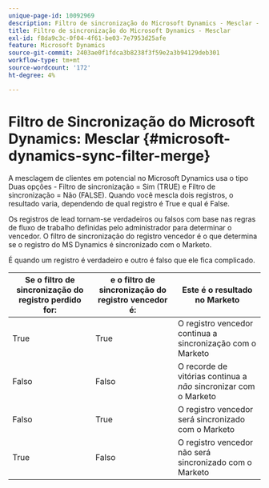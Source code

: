 ```yaml
---
unique-page-id: 10092969
description: Filtro de sincronização do Microsoft Dynamics - Mesclar - Documentação do Marketo - Documentação do produto
title: Filtro de sincronização do Microsoft Dynamics - Mesclar
exl-id: f8da9c3c-0f04-4f61-be03-7e7953d25afe
feature: Microsoft Dynamics
source-git-commit: 2403ae0f1fdca3b8238f3f59e2a3b94129deb301
workflow-type: tm+mt
source-wordcount: '172'
ht-degree: 4%

---
```


# Filtro de Sincronização do Microsoft Dynamics: Mesclar {#microsoft-dynamics-sync-filter-merge}

A mesclagem de clientes em potencial no Microsoft Dynamics usa o tipo Duas opções - Filtro de sincronização = Sim (TRUE) e Filtro de sincronização = Não (FALSE). Quando você mescla dois registros, o resultado varia, dependendo de qual registro é True e qual é False.

Os registros de lead tornam-se verdadeiros ou falsos com base nas regras de fluxo de trabalho definidas pelo administrador para determinar o vencedor. O filtro de sincronização do registro vencedor é o que determina se o registro do MS Dynamics é sincronizado com o Marketo.

É quando um registro é verdadeiro e outro é falso que ele fica complicado.

| Se o filtro de sincronização do registro perdido for: | e o filtro de sincronização do registro vencedor é: | Este é o resultado no Marketo |
|---|---|---|
| True | True | O registro vencedor continua a sincronização com o Marketo |
| Falso | Falso | O recorde de vitórias continua a _não_ sincronizar com o Marketo |
| Falso | True | O registro vencedor será sincronizado com o Marketo |
| True | Falso | O registro vencedor não será sincronizado com o Marketo |
